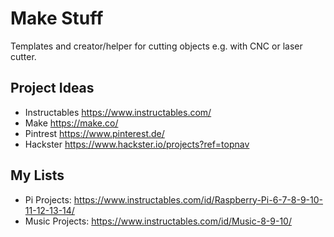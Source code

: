 # Make Stuff

Templates and creator/helper for cutting objects e.g. with CNC or laser cutter.

## Project Ideas

- Instructables <https://www.instructables.com/>
- Make <https://make.co/>
- Pintrest <https://www.pinterest.de/>
- Hackster <https://www.hackster.io/projects?ref=topnav>

## My Lists

- Pi Projects: <https://www.instructables.com/id/Raspberry-Pi-6-7-8-9-10-11-12-13-14/>
- Music Projects: <https://www.instructables.com/id/Music-8-9-10/>

